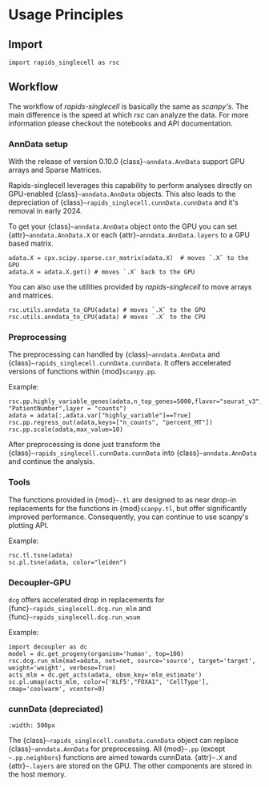 # Usage Principles

## Import

```
import rapids_singlecell as rsc
```

## Workflow

The workflow of *rapids-singlecell* is basically the same as *scanpy's*. The main difference is the speed at which *rsc* can analyze the data. For more information please checkout the notebooks and API documentation.

### AnnData setup

With the release of version 0.10.0 {class}`~anndata.AnnData` support GPU arrays and Sparse Matrices.

Rapids-singlecell leverages this capability to perform analyses directly on GPU-enabled {class}`~anndata.AnnData` objects. This also leads to the depreciation of {class}`~rapids_singlecell.cunnData.cunnData` and it's removal in early 2024.

To get your {class}`~anndata.AnnData` object onto the GPU you can set {attr}`~anndata.AnnData.X` or each {attr}`~anndata.AnnData.layers` to a GPU based matrix.

```
adata.X = cpx.scipy.sparse.csr_matrix(adata.X)  # moves `.X` to the GPU
adata.X = adata.X.get() # moves `.X` back to the GPU
```

You can also use the utilities provided by *rapids-singlecell* to move arrays and matrices.

```
rsc.utils.anndata_to_GPU(adata) # moves `.X` to the GPU
rsc.utils.anndata_to_CPU(adata) # moves `.X` to the CPU
```

### Preprocessing

The preprocessing can handled by {class}`~anndata.AnnData` and {class}`~rapids_singlecell.cunnData.cunnData`. It offers accelerated versions of functions within {mod}`scanpy.pp`.

Example:
```
rsc.pp.highly_variable_genes(adata,n_top_genes=5000,flavor="seurat_v3",batch_key= "PatientNumber",layer = "counts")
adata = adata[:,adata.var["highly_variable"]==True]
rsc.pp.regress_out(adata,keys=["n_counts", "percent_MT"])
rsc.pp.scale(adata,max_value=10)
```
After preprocessing is done just transform the {class}`~rapids_singlecell.cunnData.cunnData` into {class}`~anndata.AnnData` and continue the analysis.

### Tools

The functions provided in {mod}`~.tl` are designed to as near drop-in replacements for the functions in {mod}`scanpy.tl`, but offer significantly improved performance. Consequently, you can continue to use scanpy's plotting API.

Example:
```
rsc.tl.tsne(adata)
sc.pl.tsne(adata, color="leiden")
```

### Decoupler-GPU

`dcg` offers accelerated drop in replacements for {func}`~rapids_singlecell.dcg.run_mlm` and {func}`~rapids_singlecell.dcg.run_wsum`

Example:
```
import decoupler as dc
model = dc.get_progeny(organism='human', top=100)
rsc.dcg.run_mlm(mat=adata, net=net, source='source', target='target', weight='weight', verbose=True)
acts_mlm = dc.get_acts(adata, obsm_key='mlm_estimate')
sc.pl.umap(acts_mlm, color=['KLF5',"FOXA1", 'CellType'], cmap='coolwarm', vcenter=0)
```

### cunnData (depreciated)

```{image} _static/cunndata.svg
:width: 500px
```

The {class}`~rapids_singlecell.cunnData.cunnData` object can replace {class}`~anndata.AnnData` for preprocessing. All {mod}`~.pp` (except `~.pp.neighbors`) functions are aimed towards cunnData. {attr}`~.X` and {attr}`~.layers` are stored on the GPU. The other components are stored in the host memory.
